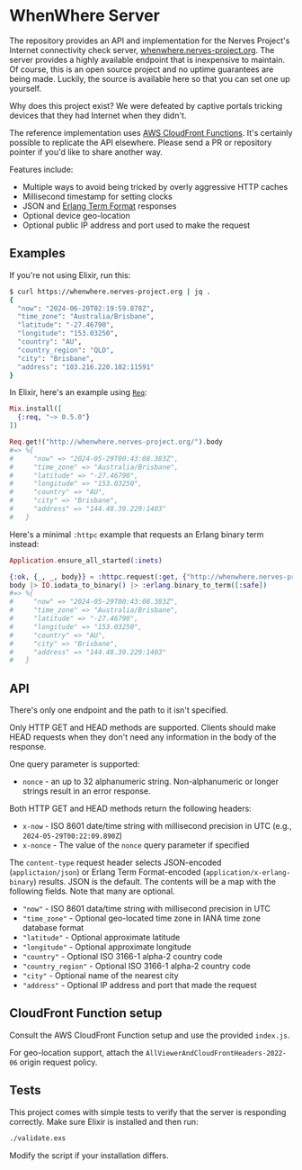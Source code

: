 # WhenWhere Server

The repository provides an API and implementation for the Nerves Project's
Internet connectivity check server,
[whenwhere.nerves-project.org](https://whenwhere.nerves-project.org). The server
provides a highly available endpoint that is inexpensive to maintain. Of course,
this is an open source project and no uptime guarantees are being made. Luckily,
the source is available here so that you can set one up yourself.

Why does this project exist? We were defeated by captive portals tricking
devices that they had Internet when they didn't.

The reference implementation uses [AWS CloudFront
Functions](https://docs.aws.amazon.com/AmazonCloudFront/latest/DeveloperGuide/cloudfront-functions.html).
It's certainly possible to replicate the API elsewhere. Please send a PR or
repository pointer if you'd like to share another way.

Features include:

* Multiple ways to avoid being tricked by overly aggressive HTTP caches
* Millisecond timestamp for setting clocks
* JSON and [Erlang Term Format](https://www.erlang.org/doc/apps/erts/erl_ext_dist.html) responses
* Optional device geo-location
* Optional public IP address and port used to make the request

## Examples

If you're not using Elixir, run this:

```sh
$ curl https://whenwhere.nerves-project.org | jq .
{
  "now": "2024-06-20T02:19:59.878Z",
  "time_zone": "Australia/Brisbane",
  "latitude": "-27.46790",
  "longitude": "153.03250",
  "country": "AU",
  "country_region": "QLD",
  "city": "Brisbane",
  "address": "103.216.220.102:11591"
}
```

In Elixir, here's an example using [`Req`](https://hexdocs.pm/req/readme.html):

```elixir
Mix.install([
  {:req, "~> 0.5.0"}
])

Req.get!("http://whenwhere.nerves-project.org/").body
#=> %{
#     "now" => "2024-05-29T00:43:08.383Z",
#     "time_zone" => "Australia/Brisbane",
#     "latitude" => "-27.46790",
#     "longitude" => "153.03250",
#     "country" => "AU",
#     "city" => "Brisbane",
#     "address" => "144.48.39.229:1403"
#   }
```

Here's a minimal `:httpc` example that requests an Erlang binary term instead:

```elixir
Application.ensure_all_started(:inets)

{:ok, {_, _, body}} = :httpc.request(:get, {"http://whenwhere.nerves-project.org/", [{~c"content-type", "application/x-erlang-binary"}]}, [], [])
body |> IO.iodata_to_binary() |> :erlang.binary_to_term([:safe])
#=> %{
#     "now" => "2024-05-29T00:43:08.383Z",
#     "time_zone" => "Australia/Brisbane",
#     "latitude" => "-27.46790",
#     "longitude" => "153.03250",
#     "country" => "AU",
#     "city" => "Brisbane",
#     "address" => "144.48.39.229:1403"
#   }
```

## API

There's only one endpoint and the path to it isn't specified.

Only HTTP GET and HEAD methods are supported. Clients should make HEAD requests
when they don't need any information in the body of the response.

One query parameter is supported:

* `nonce` - an up to 32 alphanumeric string. Non-alphanumeric or longer strings
  result in an error response.

Both HTTP GET and HEAD methods return the following headers:

* `x-now` - ISO 8601 date/time string with millisecond precision in UTC (e.g., `2024-05-29T00:22:09.890Z`)
* `x-nonce` - The value of the `nonce` query parameter if specified

The `content-type` request header selects JSON-encoded (`applictaion/json`) or
Erlang Term Format-encoded (`application/x-erlang-binary`) results. JSON is the
default. The contents will be a map with the following fields. Note that many
are optional.

* `"now"` - ISO 8601 data/time string with millisecond precision in UTC
* `"time_zone"` - Optional geo-located time zone in IANA time zone database format
* `"latitude"` - Optional approximate latitude
* `"longitude"` - Optional approximate longitude
* `"country"` - Optional ISO 3166-1 alpha-2 country code
* `"country_region"` - Optional ISO 3166-1 alpha-2 country code
* `"city"` - Optional name of the nearest city
* `"address"` - Optional IP address and port that made the request

## CloudFront Function setup

Consult the AWS CloudFront Function setup and use the provided `index.js`.

For geo-location support, attach the `AllViewerAndCloudFrontHeaders-2022-06`
origin request policy.

## Tests

This project comes with simple tests to verify that the server is responding
correctly. Make sure Elixir is installed and then run:

```sh
./validate.exs
```

Modify the script if your installation differs.
